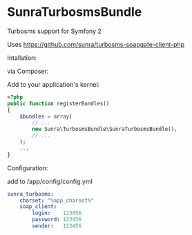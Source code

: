 SunraTurbosmsBundle
========================

Turbosms support for Symfony 2

Uses https://github.com/sunra/turbosms-soapgate-client-php



Intallation:

via Composer:



Add to your application's kernel:

``` php
<?php
public function registerBundles()
{
    $bundles = array(
        // ...
        new Sunra\TurbosmsBundle\SunraTurbosmsBundle(),
        // ...
    );
    ...
}
```



Configuration:

add to /app/config/config.yml

``` yml 
sunra_turbosms:    
    charset: "%app_charset%"
    soap_client:
        login:    123456
        password: 123456
        sender:   123456
```      


